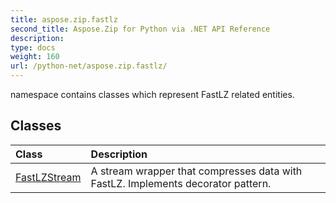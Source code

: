 ```yaml
---
title: aspose.zip.fastlz
second_title: Aspose.Zip for Python via .NET API Reference
description: 
type: docs
weight: 160
url: /python-net/aspose.zip.fastlz/
---
```



namespace contains classes which represent FastLZ related entities.

## Classes
| Class | Description |
| :- | :- |
|[FastLZStream](/zip/python-net/aspose.zip.fastlz/fastlzstream/)|A stream wrapper that compresses data with FastLZ. Implements decorator pattern.|
